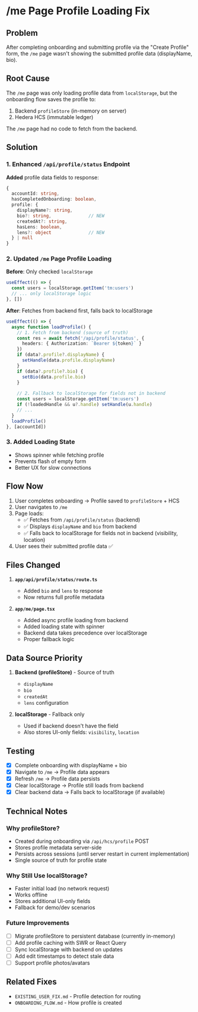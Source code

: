 # /me Page Profile Loading Fix

## Problem
After completing onboarding and submitting profile via the "Create Profile" form, the `/me` page wasn't showing the submitted profile data (displayName, bio).

## Root Cause
The `/me` page was only loading profile data from `localStorage`, but the onboarding flow saves the profile to:
1. Backend `profileStore` (in-memory on server)
2. Hedera HCS (immutable ledger)

The `/me` page had no code to fetch from the backend.

## Solution

### 1. Enhanced `/api/profile/status` Endpoint
**Added** profile data fields to response:
```typescript
{
  accountId: string,
  hasCompletedOnboarding: boolean,
  profile: {
    displayName?: string,
    bio?: string,              // NEW
    createdAt?: string,
    hasLens: boolean,
    lens?: object              // NEW
  } | null
}
```

### 2. Updated `/me` Page Profile Loading
**Before**: Only checked `localStorage`
```typescript
useEffect(() => {
  const users = localStorage.getItem('tm:users')
  // ... only localStorage logic
}, [])
```

**After**: Fetches from backend first, falls back to localStorage
```typescript
useEffect(() => {
  async function loadProfile() {
    // 1. Fetch from backend (source of truth)
    const res = await fetch('/api/profile/status', {
      headers: { Authorization: `Bearer ${token}` }
    })
    if (data?.profile?.displayName) {
      setHandle(data.profile.displayName)
    }
    if (data?.profile?.bio) {
      setBio(data.profile.bio)
    }
    
    // 2. Fallback to localStorage for fields not in backend
    const users = localStorage.getItem('tm:users')
    if (!loadedHandle && u?.handle) setHandle(u.handle)
    // ...
  }
  loadProfile()
}, [accountId])
```

### 3. Added Loading State
- Shows spinner while fetching profile
- Prevents flash of empty form
- Better UX for slow connections

## Flow Now

1. User completes onboarding → Profile saved to `profileStore` + HCS
2. User navigates to `/me`
3. Page loads:
   - ✅ Fetches from `/api/profile/status` (backend)
   - ✅ Displays `displayName` and `bio` from backend
   - ✅ Falls back to localStorage for fields not in backend (visibility, location)
4. User sees their submitted profile data ✅

## Files Changed

1. **`app/api/profile/status/route.ts`**
   - Added `bio` and `lens` to response
   - Now returns full profile metadata

2. **`app/me/page.tsx`**
   - Added async profile loading from backend
   - Added loading state with spinner
   - Backend data takes precedence over localStorage
   - Proper fallback logic

## Data Source Priority

1. **Backend (profileStore)** - Source of truth
   - `displayName`
   - `bio`
   - `createdAt`
   - `lens` configuration

2. **localStorage** - Fallback only
   - Used if backend doesn't have the field
   - Also stores UI-only fields: `visibility`, `location`

## Testing

- [x] Complete onboarding with displayName + bio
- [x] Navigate to `/me` → Profile data appears
- [x] Refresh `/me` → Profile data persists
- [x] Clear localStorage → Profile still loads from backend
- [x] Clear backend data → Falls back to localStorage (if available)

## Technical Notes

### Why profileStore?
- Created during onboarding via `/api/hcs/profile` POST
- Stores profile metadata server-side
- Persists across sessions (until server restart in current implementation)
- Single source of truth for profile state

### Why Still Use localStorage?
- Faster initial load (no network request)
- Works offline
- Stores additional UI-only fields
- Fallback for demo/dev scenarios

### Future Improvements
- [ ] Migrate profileStore to persistent database (currently in-memory)
- [ ] Add profile caching with SWR or React Query
- [ ] Sync localStorage with backend on updates
- [ ] Add edit timestamps to detect stale data
- [ ] Support profile photos/avatars

## Related Fixes
- `EXISTING_USER_FIX.md` - Profile detection for routing
- `ONBOARDING_FLOW.md` - How profile is created
